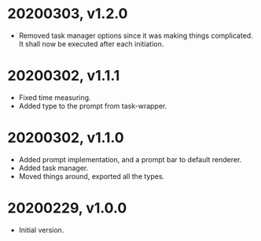 # 20200303, v1.2.0
* Removed task manager options since it was making things complicated. It shall now be executed after each initiation.

# 20200302, v1.1.1
* Fixed time measuring.
* Added type to the prompt from task-wrapper.

# 20200302, v1.1.0
* Added prompt implementation, and a prompt bar to default renderer.
* Added task manager.
* Moved things around, exported all the types.

# 20200229, v1.0.0
* Initial version.